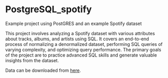 # PostgreSQL_spotify
Example project using PostGRES and an example Spotify dataset

This project involves analyzing a Spotify dataset with various attributes about tracks, albums, and artists using SQL. It covers an end-to-end process of normalizing a denormalized dataset, performing SQL queries of varying complexity, and optimizing query performance. The primary goals of the project are to practice advanced SQL skills and generate valuable insights from the dataset.

Data can be downloaded from [here](https://www.kaggle.com/datasets/sanjanchaudhari/spotify-dataset).

